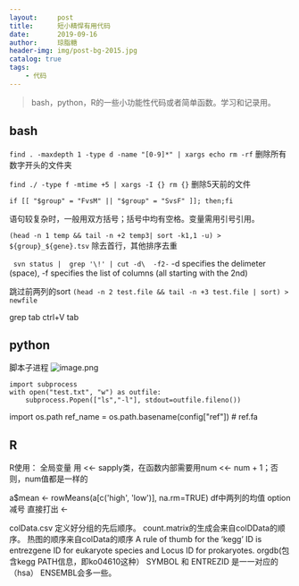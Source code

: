 ```yaml
---
layout:     post 
title:      短小精悍有用代码 		
date:       2019-09-16	
author:     琼脂糖					
header-img: img/post-bg-2015.jpg 
catalog: true 				
tags:				
    - 代码
---
```


> bash，python，R的一些小功能性代码或者简单函数。学习和记录用。

## bash

`find . -maxdepth 1 -type d -name "[0-9]*" | xargs echo rm -rf`
删除所有数字开头的文件夹

`find ./ -type f -mtime +5 | xargs -I {} rm {}`
删除5天前的文件
```
if [[ "$group" = "FvsM" || "$group" = "SvsF" ]]; then;fi
```
语句较复杂时，一般用双方括号；括号中均有空格。变量需用引号引用。

`(head -n 1 temp && tail -n +2 temp3| sort -k1,1 -u) > ${group}_${gene}.tsv`
除去首行，其他排序去重

` svn status |  grep '\!' | cut -d\  -f2-`
-d specifies the delimeter (space), -f specifies the list of columns (all starting with the 2nd)

跳过前两列的sort
`(head -n 2 test.file && tail -n +3 test.file | sort) > newfile`

grep tab
ctrl+V tab

## python
脚本子进程
![image.png](https://upload-images.jianshu.io/upload_images/7901162-5244fb60fed469b4.png?imageMogr2/auto-orient/strip%7CimageView2/2/w/1240)
```
import subprocess
with open("test.txt", "w") as outfile:
    subprocess.Popen(["ls","-l"], stdout=outfile.fileno())
```

import os.path
ref_name = os.path.basename(config["ref"]) # ref.fa

## R
R使用：
全局变量 用 <<-
sapply类，在函数内部需要用num <<- num + 1；否则，num值都是一样的

a$mean <- rowMeans(a[c('high', 'low')], na.rm=TRUE)
df中两列的均值
option 减号 直接打出 <-

colData.csv 定义好分组的先后顺序。
count.matrix的生成会来自colDData的顺序。
热图的顺序来自colData的顺序
A rule of thumb for the ‘kegg’ ID is entrezgene ID for eukaryote species and Locus ID for prokaryotes.
orgdb(包含kegg PATH信息，即ko04610这种）
SYMBOL 和 ENTREZID 是一一对应的（hsa）
ENSEMBL会多一些。 


